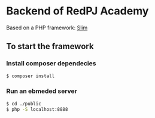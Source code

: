 # Backend of RedPJ Academy

Based on a PHP framework: [Slim](https://www.slimframework.com/)
## To start the framework

### Install composer dependecies

```sh
$ composer install
```

### Run an ebmeded server

```sh
$ cd ./public
$ php -S localhost:8888
```
